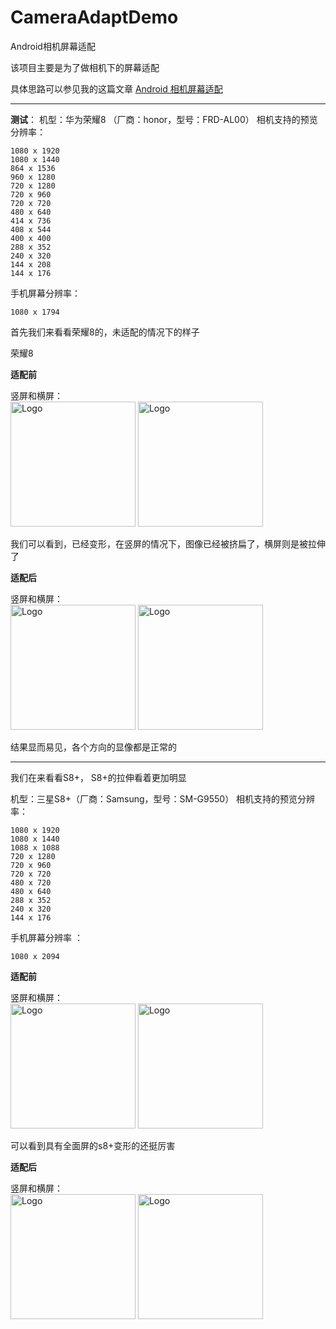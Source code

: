 # CameraAdaptDemo
Android相机屏幕适配

该项目主要是为了做相机下的屏幕适配

具体思路可以参见我的这篇文章
[Android 相机屏幕适配](https://blog.csdn.net/it_xf/article/details/80996456)


----------

**测试**：
机型：华为荣耀8 （厂商：honor，型号：FRD-AL00） 
相机支持的预览分辨率：

```
1080 x 1920
1080 x 1440
864 x 1536
960 x 1280
720 x 1280
720 x 960
720 x 720
480 x 640
414 x 736
408 x 544
400 x 400
288 x 352
240 x 320
144 x 208
144 x 176
```
手机屏幕分辨率：

```
1080 x 1794
```



首先我们来看看荣耀8的，未适配的情况下的样子

荣耀8 

**适配前**

竖屏和横屏：</br>
<img src="https://raw.githubusercontent.com/qixuefeng/CameraAdaptDemo/master/pics/%E8%8D%A3%E8%80%808%E6%9C%AA%E9%80%82%E9%85%8D%E7%AB%96.jpg" title="Logo" width="200" /> 
<img src="https://raw.githubusercontent.com/qixuefeng/CameraAdaptDemo/master/pics/%E8%8D%A3%E8%80%808%E6%9C%AA%E9%80%82%E9%85%8D%E6%A8%AA.jpg" title="Logo" width="200" /> 

我们可以看到，已经变形，在竖屏的情况下，图像已经被挤扁了，横屏则是被拉伸了


**适配后**

竖屏和横屏：</br>
<img src="https://raw.githubusercontent.com/qixuefeng/CameraAdaptDemo/master/pics/%E8%8D%A3%E8%80%808%E5%B7%B2%E9%80%82%E9%85%8D%E7%AB%96.jpg" title="Logo" width="200" /> 
<img src="https://raw.githubusercontent.com/qixuefeng/CameraAdaptDemo/master/pics/%E8%8D%A3%E8%80%808%E5%B7%B2%E9%80%82%E9%85%8D%E6%A8%AA.jpg" title="Logo" width="200" /> 

结果显而易见，各个方向的显像都是正常的


----------


我们在来看看S8+， S8+的拉伸看着更加明显

机型：三星S8+（厂商：Samsung，型号：SM-G9550）
相机支持的预览分辨率：

```
1080 x 1920
1080 x 1440
1088 x 1088
720 x 1280
720 x 960
720 x 720
480 x 720
480 x 640
288 x 352
240 x 320
144 x 176
```
手机屏幕分辨率 ：

```
1080 x 2094
```


**适配前**

竖屏和横屏：</br>
<img src="https://raw.githubusercontent.com/qixuefeng/CameraAdaptDemo/master/pics/%E4%B8%89%E6%98%9Fs8%2B%E6%9C%AA%E9%80%82%E9%85%8D%E7%AB%96.jpg" title="Logo" width="200" /> 
<img src="https://raw.githubusercontent.com/qixuefeng/CameraAdaptDemo/master/pics/%E4%B8%89%E6%98%9Fs8%2B%E6%9C%AA%E9%80%82%E9%85%8D%E6%A8%AA.jpg" title="Logo" width="200" /> 

可以看到具有全面屏的s8+变形的还挺厉害

**适配后**

竖屏和横屏：</br>
<img src="https://raw.githubusercontent.com/qixuefeng/CameraAdaptDemo/master/pics/%E4%B8%89%E6%98%9Fs8%2B%E5%B7%B2%E9%80%82%E9%85%8D%E7%AB%96.jpg" title="Logo" width="200" /> 
<img src="https://raw.githubusercontent.com/qixuefeng/CameraAdaptDemo/master/pics/%E4%B8%89%E6%98%9Fs8%2B%E5%B7%B2%E9%80%82%E9%85%8D%E6%A8%AA.jpg" title="Logo" width="200" /> 